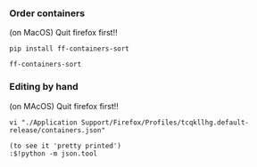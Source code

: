 ### Order containers

(on MacOS) Quit firefox first\!\!

    pip install ff-containers-sort

    ff-containers-sort

### Editing by hand

(on MAcOS) Quit firefox first\!\!

    vi "./Application Support/Firefox/Profiles/tcqkllhg.default-release/containers.json"

    (to see it 'pretty printed')
    :$!python -m json.tool